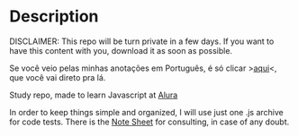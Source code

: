 # Description

DISCLAIMER: This repo will be turn private in a few days. If you want to have this content with you, download it as soon as possible.

Se você veio pelas minhas anotações em Português, é só clicar >[aqui](notes.md)<, que você vai direto pra lá. 

Study repo, made to learn Javascript at [Alura](https://alura.com.br/)

In order to keep things simple and organized, I will use just one .js archive for code tests. There is the [Note Sheet](notes.md) for consulting, in case of any doubt.
